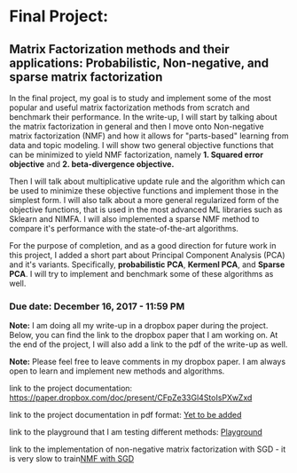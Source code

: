 # Final Project: 
## Matrix Factorization methods and their applications: Probabilistic, Non-negative, and sparse matrix factorization

In the final project, my goal is to study and implement some of the most popular and useful matrix factorization methods from scratch and benchmark their performance. In the write-up, I will start by talking about the matrix factorization in general and then I move onto Non-negative matrix factorization (NMF) and how it allows for "parts-based" learning from data and topic modeling. I will show two general objective functions that can be minimized to yield NMF factorization, namely **1. Squared error objective** and **2. beta-divergence objective.** 

Then I will talk about multiplicative update rule and the algorithm which can be used to minimize these objective functions and implement those in the simplest form. I will also talk about a more general regularized form of the objective functions, that is used in the most advanced ML libraries such as Sklearn and NIMFA. I will also implemented a sparse NMF method to compare it's performance with the state-of-the-art algorithms.

For the purpose of completion, and as a good direction for future work in this project, I added a short part about Principal Component Analysis (PCA) and it's variants. Specifically, **probabilistic PCA**, **Kermenl PCA**, and **Sparse PCA**. I will try to implement and benchmark some of these algorithms as well.

### Due date: December 16, 2017  - 11:59 PM

**Note:** I am doing all my write-up in a dropbox paper during the project. Below, you can find the link to the dropbox paper that I am working on. At the end of the project, I will also add a link to the pdf of the write-up as well.

**Note:** Please feel free to leave comments in my dropbox paper. I am always open to learn and implement new methods and algorithms.


link to the project documentation: https://paper.dropbox.com/doc/present/CFpZe33Gl4StoIsPXwZxd

link to the project documentation in pdf format: [Yet to be added](https://paper.dropbox.com/doc/present/CFpZe33Gl4StoIsPXwZxd)

link to the playground that I am testing different methods: [Playground](Playground_NMF.ipynb)

link to the implementation of non-negative matrix factorization with SGD - it is very slow to train[NMF with
SGD](NMF_SGD_and_topic_modeling.ipynb)
